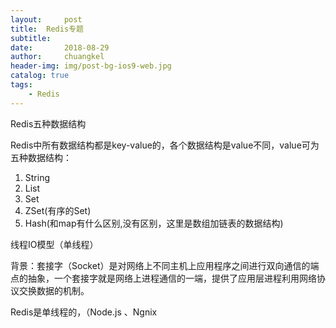 ```yaml
---
layout:     post
title:	Redis专题
subtitle: 	
date:       2018-08-29
author:     chuangkel
header-img: img/post-bg-ios9-web.jpg
catalog: true
tags:
    - Redis
---
```






Redis五种数据结构

Redis中所有数据结构都是key-value的，各个数据结构是value不同，value可为五种数据结构：

1. String
2. List
3. Set
4. ZSet(有序的Set)
5. Hash(和map有什么区别,没有区别，这里是数组加链表的数据结构)



线程IO模型（单线程）

背景：套接字（Socket）是对网络上不同主机上应用程序之间进行双向通信的端点的抽象，一个套接字就是网络上进程通信的一端，提供了应用层进程利用网络协议交换数据的机制。

Redis是单线程的，（Node.js 、Ngnix